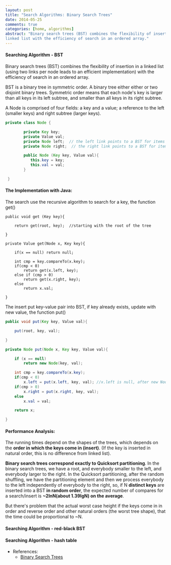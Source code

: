 ```yaml
---
layout: post
title: "Search Algorithms: Binary Search Trees"
date: 2014-05-25
comments: true
categories: [home, algorithms]
abstract: "Binary search trees (BST) combines the flexibility of insertion in a
linked list with the efficiency of search in an ordered array."
---
```


#### Searching Algorithm - BST 

Binary search trees (BST) combines the flexibility of insertion in a
linked list (using two links per node leads to an efficient
implementation) with the efficiency of search in an ordered array.

BST is a binary tree in symmetric order. A binary tree either either
or two disjoint binary trees.  Symmetric order means that each node's
key is larger than all keys in its left subtree, and smaller than all
keys in its right subtree.

A Node is comprised of four fields: a key and a value; a reference to
the left (smaller keys) and right subtree (larger keys).

```java
private class Node {

        private Key key;   
        private Value val;
        private Node left;  // the left link points to a BST for items with smaller keys
        private Node right;  // the right link points to a BST for items with larger keys

        public Node (Key key, Value val){
           this.key = key;
           this.val = val;
        }

 }
```

#### The Implementation  with Java: 

The search use the recursive algorithm to search for a key, the function get()

```
public void get (Key key){

    return get(root, key);  //starting with the root of the tree

}

private Value get(Node x, Key key){

    if(x == null) return null;

    int cmp = key.compareTo(x.key);
    if(cmp < 0)
        return get(x.left, key);
    else if (cmp > 0)
        return get(x.right, key);
    else
        return x.val;

}
```

The insert put key-value pair into BST, if key already exists, update
with new value, the function put()

```java
public void put(Key key, Value val){

    put(root, key, val);

}

private Node put(Node x, Key key, Value val){

    if (x == null)
        return new Node(key, val);

    int cmp = key.compareTo(x.key);
    if(cmp < 0)
        x.left = put(x.left, key, val); //x.left is null, after new Node, put this ref to the new node into x.left
    if(cmp > 0)
        x.right = put(x.right, key, val);
    else
        x.val = val;

    return x;

}
```

#### Performance Analysis:

The running times depend on the shapes of the trees, which depends on the **order in which the
keys come in (insert)**.  (If the key is inserted in natural order, this is no difference from
linked list).

**Binary search trees correspond exactly to Quicksort partitioning**. In
the binary search trees, we have a root, and everybody smaller to the
left, and everybody larger to the right. In the Quicksort
partitioning, after the random shuffling, we have the partitioning
element and then we process everybody to the left independently of
everybody to the right, so, if N **distinct keys** are inserted into a BST
**in random order**, the expected number of compares for a
search/insert is **~2lnN(about 1.39lgN) on the average**.

But there's problem that the actual worst
case height if the keys come in in order and reverse order and other
natural orders (the worst tree shape), that the time could be proportional to ~N.

#### Searching Algorithm - red-black BST 

#### Searching Algorithm - hash table

* References:
  + [Binary Search Trees](http://algs4.cs.princeton.edu/32bst/)
